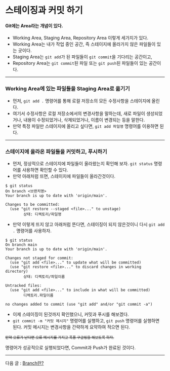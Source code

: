 # 스테이징과 커밋 하기

#### Git에는 Area라는 개념이 있다.
- Working Area, Staging Area, Repository Area 이렇게 세가지가 있다.
- Working Area는 내가 작업 중인 공간, 즉 스테이지에 올라가지 않은 파일들이 있는 곳이다.
- Staging Area는 `git add`가 된 파일들이 `git commit`을 기다리는 공간이고,
- Repository Area는 `git commit`된 파일 또는 `git push`된 파일들이 있는 공간이다.

<hr>

### Working Area에 있는 파일들을 Staging Area로 옮기기

- 먼저, `git add .` 명령어를 통해 로컬 저장소의 모든 수정사항을 스테이지에 올린다.
- 여기서 수정사항은 로컬 저장소에서의 변경사항을 말하는데, 새로 파일이 생성되었거나, 내용이 수정되었거나, 삭제되었거나, 이름이 변경되는 등을 말한다.
- 만약 특정 파일만 스테이지에 올리고 싶다면, `git add 파일명` 명령어를 이용하면 된다.

<hr>

### 스테이지에 올라온 파일들을 커밋하고, 푸시하기

- 먼저, 정상적으로 스테이지에 파일들이 올라왔는지 확인해 보자. `git status` 명령어를 사용하면 확인할 수 있다.
- 만약 아래처럼 뜨면, 스테이지에 파일들이 올라간것이다.

```
$ git status
On branch <브랜치명>
Your branch is up to date with 'origin/main'.

Changes to be committed:
  (use "git restore --staged <file>..." to unstage)
        상태: 디렉토리/파일명
```

- 만약 이렇게 뜨지 않고 아래처럼 뜬다면, 스테이징이 되지 않은것이니 다시 `git add .` 명령어를 사용하자.

```
$ git status
On branch main
Your branch is up to date with 'origin/main'.

Changes not staged for commit:
  (use "git add <file>..." to update what will be committed)
  (use "git restore <file>..." to discard changes in working directory)
        상태: 디렉토리/파일이름

Untracked files:
  (use "git add <file>..." to include in what will be committed)
        디렉토리.파일이름

no changes added to commit (use "git add" and/or "git commit -a")
```

- 이제 스테이징이 된것까지 확인했으니, 커밋과 푸시를 해보겠다.
- `git commit -m "커밋 메시지"` 명령어를 실행하고, `git push` 명령어를 실행하면 된다. 커밋 메시지는 변경사항을 간략하게 요약하여 적으면 된다.

<small>~~만약 오류가 난다면 오류 메시지를 가지고 폭풍 구글링을 해보도록 하자.~~</small>

명령어가 성공적으로 실행되었다면, Commit과 Push가 완료된 것이다.

<hr>

다음 글 : [Branch란?](https://github.com/zzunipark/TIL/blob/main/Git/what-is-branch.md)